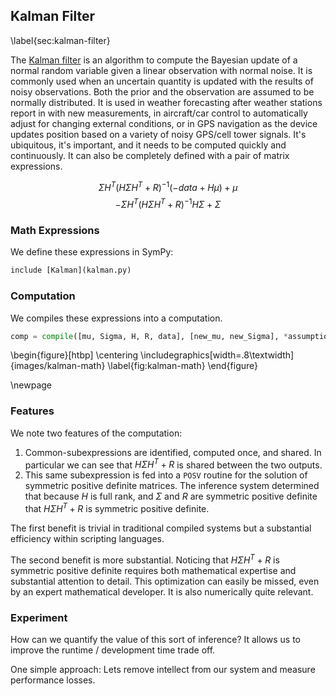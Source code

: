 
Kalman Filter
-------------

\label{sec:kalman-filter}

The [Kalman filter](http://en.wikipedia.org/wiki/Kalman_filter) is an algorithm to compute the Bayesian update of a normal random variable given a linear observation with normal noise.  It is commonly used when an uncertain quantity is updated with the results of noisy observations.  Both the prior and the observation are assumed to be normally distributed.  It is used in weather forecasting after weather stations report in with new measurements, in aircraft/car control to automatically adjust for changing external conditions, or in GPS navigation as the device updates position based on a variety of noisy GPS/cell tower signals.   It's ubiquitous, it's important, and it needs to be computed quickly and continuously.  It can also be completely defined with a pair of matrix expressions.

$$ \Sigma H^T \left(H \Sigma H^T + R\right)^{-1} \left(-data + H \mu\right) + \mu $$
$$ - \Sigma H^T \left(H \Sigma H^T + R\right)^{-1} H \Sigma + \Sigma $$

### Math Expressions

We define these expressions in SymPy:

~~~~~~~~~~~~~~~Python
include [Kalman](kalman.py)
~~~~~~~~~~~~~~~

### Computation

We compiles these expressions into a computation.

~~~~~~~~~~~~~~~Python
comp = compile([mu, Sigma, H, R, data], [new_mu, new_Sigma], *assumptions)
~~~~~~~~~~~~~~~

\begin{figure}[htbp]
\centering
\includegraphics[width=.8\textwidth]{images/kalman-math}
\label{fig:kalman-math}
\end{figure}

\newpage

### Features 

We note two features of the computation:

1.  Common-subexpressions are identified, computed once, and shared.  In particular we can see that $H \Sigma H^T + R$ is shared between the two outputs.
2.  This same subexpression is fed into a `POSV` routine for the solution of symmetric positive definite matrices.  The inference system determined that because $H$ is full rank, and $\Sigma$ and $R$ are symmetric positive definite that $H \Sigma H^T + R$ is symmetric positive definite.

The first benefit is trivial in traditional compiled systems but a substantial efficiency within scripting languages.  

The second benefit is more substantial.  Noticing that $H \Sigma H^T + R$ is symmetric positive definite requires both mathematical expertise and substantial attention to detail.  This optimization can easily be missed, even by an expert mathematical developer.  It is also numerically quite relevant.

### Experiment

How can we quantify the value of this sort of inference?  It allows us to improve the runtime / development time trade off.

One simple approach:  Lets remove intellect from our system and measure performance losses.
